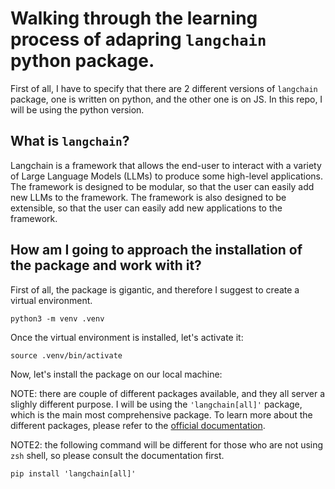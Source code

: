 # Walking through the learning process of adapring `langchain` python package.

First of all, I have to specify that there are 2 different versions of `langchain` package, one is written on python, and the other one is on JS. In this repo, I will be using the python version.

## What is `langchain`?

Langchain is a framework that allows the end-user to interact with a variety of Large Language Models (LLMs) to produce some high-level applications. The framework is designed to be modular, so that the user can easily add new LLMs to the framework. The framework is also designed to be extensible, so that the user can easily add new applications to the framework.

## How am I going to approach the installation of the package and work with it? 

First of all, the package is gigantic, and therefore I suggest to create a virtual environment. 

```
python3 -m venv .venv
```

Once the virtual environment is installed, let's activate it:

```
source .venv/bin/activate
```

Now, let's install the package on our local machine:

NOTE: there are couple of different packages available, and they all server a slighly different purpose. I will be using the `'langchain[all]'` package, which is the main most comprehensive package. To learn more about the different packages, please refer to the [official documentation](https://langchain-langchain.vercel.app/docs/get_started/installation).

NOTE2: the following command will be different for those who are not using `zsh` shell, so please consult the documentation first.

```
pip install 'langchain[all]'
```


